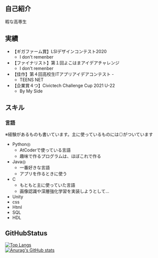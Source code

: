 ## 自己紹介
暇な高専生

## 実績
* 【ギガファーム賞】LSIデザインコンテスト2020
    - I don't remenber
* 【ファイナリスト】第１回よこはまアイデアチャレンジ
    - I don't remenber
* 【佳作】第４回高校生ITアプリアイデアコンテスト    - 
    - TEENS NET
* 【企業賞４つ】Civictech Challenge Cup 2021 U-22
    - By My Side

## スキル
### 言語
※経験があるものも書いています。主に使っているものには◎がついています
* Python◎
    - AtCoderで使っている言語
    - 趣味で作るプログラムは、ほぼこれで作る
* Java◎
    - 一番好きな言語
    - アプリを作るときに使う
* C
    - もともと主に使っていた言語
    - 画像認識や深層強化学習を実装しようとして...
* Unity
* css
* Html
* SQL
* HDL

## GitHubStatus
[![Top Langs](https://github-readme-stats.vercel.app/api/top-langs/?username=0-ayano&)](https://github.com/anuraghazra/github-readme-stats)<br>
[![Anurag's GitHub stats](https://github-readme-stats.vercel.app/api?username=0-ayano)](https://github.com/anuraghazra/github-readme-stats)<br>
